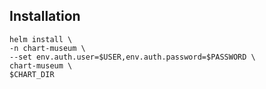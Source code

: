 ## Installation

```shell
helm install \
-n chart-museum \
--set env.auth.user=$USER,env.auth.password=$PASSWORD \
chart-museum \
$CHART_DIR
```

